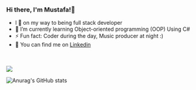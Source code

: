  


### Hi there, I'm Mustafa!👋       
    
- I 🔭 on my way to being full stack developer                                                 
- 🌱 I’m currently learning Object-oriented programming (OOP) Using C#  
- ⚡ Fun fact: Coder during the day, Music producer at night :)
- 🧐 You can find me on <a href="https://www.linkedin.com/in/mustafa-sh-3707a1217">Linkedin</a> 

<br>
<br>
<img align="center" src="https://github-readme-stats.vercel.app/api/top-langs/?username=Mustafa681&theme=blue-green" />

![Anurag's GitHub stats](https://github-readme-stats.vercel.app/api?username=Mustafa681&show_icons=true&theme=blue-green)
